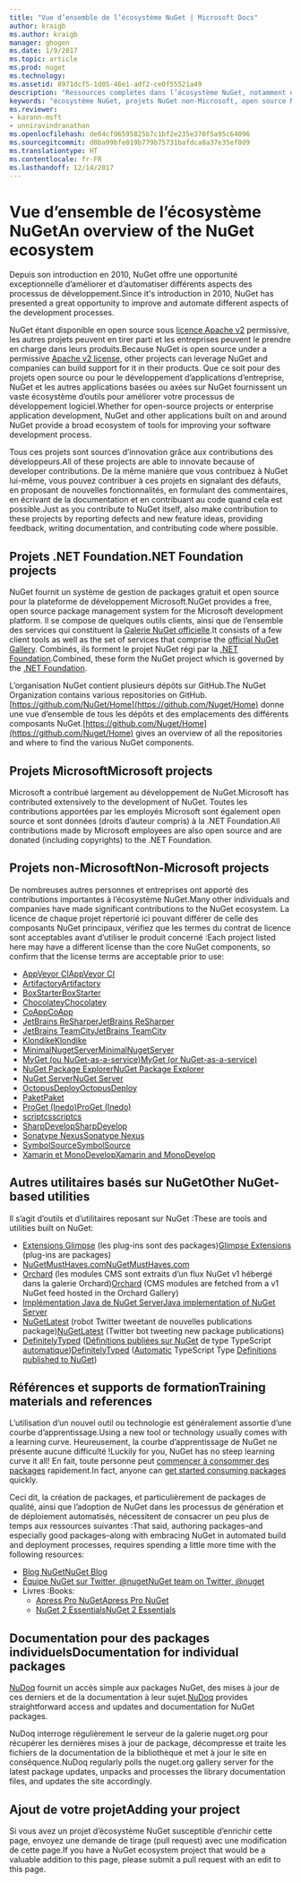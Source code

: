 ```yaml
---
title: "Vue d’ensemble de l’écosystème NuGet | Microsoft Docs"
author: kraigb
ms.author: kraigb
manager: ghogen
ms.date: 1/9/2017
ms.topic: article
ms.prod: nuget
ms.technology: 
ms.assetid: 8971dcf5-1d05-46e1-adf2-ce0f55521a49
description: "Ressources complètes dans l’écosystème NuGet, notamment des sources NuGet, des projets NuGet non-Microsoft, des utilitaires et des supports de formation NuGet."
keywords: "écosystème NuGet, projets NuGet non-Microsoft, open source NuGet, utilitaires NuGet, supports de formation NuGet"
ms.reviewer:
- karann-msft
- unniravindranathan
ms.openlocfilehash: de64cf96595825b7c1bf2e235e370f5a95c64096
ms.sourcegitcommit: d0ba99bfe019b779b75731bafdca8a37e35ef0d9
ms.translationtype: HT
ms.contentlocale: fr-FR
ms.lasthandoff: 12/14/2017
---
```

# <a name="an-overview-of-the-nuget-ecosystem"></a><span data-ttu-id="3846e-104">Vue d’ensemble de l’écosystème NuGet</span><span class="sxs-lookup"><span data-stu-id="3846e-104">An overview of the NuGet ecosystem</span></span>

<span data-ttu-id="3846e-105">Depuis son introduction en 2010, NuGet offre une opportunité exceptionnelle d’améliorer et d’automatiser différents aspects des processus de développement.</span><span class="sxs-lookup"><span data-stu-id="3846e-105">Since it's introduction in 2010, NuGet has presented a great opportunity to improve and automate different aspects of the development processes.</span></span>

<span data-ttu-id="3846e-106">NuGet étant disponible en open source sous [licence Apache v2](http://choosealicense.com/licenses/apache/) permissive, les autres projets peuvent en tirer parti et les entreprises peuvent le prendre en charge dans leurs produits.</span><span class="sxs-lookup"><span data-stu-id="3846e-106">Because NuGet is open source under a permissive [Apache v2 license](http://choosealicense.com/licenses/apache/), other projects can leverage NuGet and companies can build support for it in their products.</span></span> <span data-ttu-id="3846e-107">Que ce soit pour des projets open source ou pour le développement d’applications d’entreprise, NuGet et les autres applications basées ou axées sur NuGet fournissent un vaste écosystème d’outils pour améliorer votre processus de développement logiciel.</span><span class="sxs-lookup"><span data-stu-id="3846e-107">Whether for open-source projects or enterprise application development, NuGet and other applications built on and around NuGet provide a broad ecosystem of tools for improving your software development process.</span></span>

<span data-ttu-id="3846e-108">Tous ces projets sont sources d’innovation grâce aux contributions des développeurs.</span><span class="sxs-lookup"><span data-stu-id="3846e-108">All of these projects are able to innovate because of developer contributions.</span></span> <span data-ttu-id="3846e-109">De la même manière que vous contribuez à NuGet lui-même, vous pouvez contribuer à ces projets en signalant des défauts, en proposant de nouvelles fonctionnalités, en formulant des commentaires, en écrivant de la documentation et en contribuant au code quand cela est possible.</span><span class="sxs-lookup"><span data-stu-id="3846e-109">Just as you contribute to NuGet itself, also make contribution to these projects by reporting defects and new feature ideas, providing feedback, writing documentation, and contributing code where possible.</span></span>

## <a name="net-foundation-projects"></a><span data-ttu-id="3846e-110">Projets .NET Foundation</span><span class="sxs-lookup"><span data-stu-id="3846e-110">.NET Foundation projects</span></span>

<span data-ttu-id="3846e-111">NuGet fournit un système de gestion de packages gratuit et open source pour la plateforme de développement Microsoft.</span><span class="sxs-lookup"><span data-stu-id="3846e-111">NuGet provides a free, open source package management system for the Microsoft development platform.</span></span> <span data-ttu-id="3846e-112">Il se compose de quelques outils clients, ainsi que de l’ensemble des services qui constituent la [Galerie NuGet officielle](http://www.nuget.org).</span><span class="sxs-lookup"><span data-stu-id="3846e-112">It consists of a few client tools as well as the set of services that comprise the [official NuGet Gallery](http://www.nuget.org).</span></span> <span data-ttu-id="3846e-113">Combinés, ils forment le projet NuGet régi par la [.NET Foundation](http://www.dotnetfoundation.org/).</span><span class="sxs-lookup"><span data-stu-id="3846e-113">Combined, these form the NuGet project which is governed by the [.NET Foundation](http://www.dotnetfoundation.org/).</span></span>

<span data-ttu-id="3846e-114">L’organisation NuGet contient plusieurs dépôts sur GitHub.</span><span class="sxs-lookup"><span data-stu-id="3846e-114">The NuGet Organization contains various repositories on GitHub.</span></span> <span data-ttu-id="3846e-115">[https://github.com/NuGet/Home](https://github.com/Nuget/Home) donne une vue d’ensemble de tous les dépôts et des emplacements des différents composants NuGet.</span><span class="sxs-lookup"><span data-stu-id="3846e-115">[https://github.com/Nuget/Home](https://github.com/Nuget/Home) gives an overview of all the repositories and where to find the various NuGet components.</span></span>

## <a name="microsoft-projects"></a><span data-ttu-id="3846e-116">Projets Microsoft</span><span class="sxs-lookup"><span data-stu-id="3846e-116">Microsoft projects</span></span>

<span data-ttu-id="3846e-117">Microsoft a contribué largement au développement de NuGet.</span><span class="sxs-lookup"><span data-stu-id="3846e-117">Microsoft has contributed extensively to the development of NuGet.</span></span> <span data-ttu-id="3846e-118">Toutes les contributions apportées par les employés Microsoft sont également open source et sont données (droits d’auteur compris) à la .NET Foundation.</span><span class="sxs-lookup"><span data-stu-id="3846e-118">All contributions made by Microsoft employees are also open source and are donated (including copyrights) to the .NET Foundation.</span></span>

## <a name="non-microsoft-projects"></a><span data-ttu-id="3846e-119">Projets non-Microsoft</span><span class="sxs-lookup"><span data-stu-id="3846e-119">Non-Microsoft projects</span></span>

<span data-ttu-id="3846e-120">De nombreuses autres personnes et entreprises ont apporté des contributions importantes à l’écosystème NuGet.</span><span class="sxs-lookup"><span data-stu-id="3846e-120">Many other individuals and companies have made significant contributions to the NuGet ecosystem.</span></span> <span data-ttu-id="3846e-121">La licence de chaque projet répertorié ici pouvant différer de celle des composants NuGet principaux, vérifiez que les termes du contrat de licence sont acceptables avant d’utiliser le produit concerné :</span><span class="sxs-lookup"><span data-stu-id="3846e-121">Each project listed here may have a different license than the core NuGet components, so confirm that the license terms are acceptable prior to use:</span></span>

* [<span data-ttu-id="3846e-122">AppVeyor CI</span><span class="sxs-lookup"><span data-stu-id="3846e-122">AppVeyor CI</span></span>](https://www.appveyor.com/)
* [<span data-ttu-id="3846e-123">Artifactory</span><span class="sxs-lookup"><span data-stu-id="3846e-123">Artifactory</span></span>](https://www.jfrog.com/artifactory/)
* [<span data-ttu-id="3846e-124">BoxStarter</span><span class="sxs-lookup"><span data-stu-id="3846e-124">BoxStarter</span></span>](http://boxstarter.org/)
* [<span data-ttu-id="3846e-125">Chocolatey</span><span class="sxs-lookup"><span data-stu-id="3846e-125">Chocolatey</span></span>](https://chocolatey.org/)
* [<span data-ttu-id="3846e-126">CoApp</span><span class="sxs-lookup"><span data-stu-id="3846e-126">CoApp</span></span>](http://coapp.org/)
* [<span data-ttu-id="3846e-127">JetBrains ReSharper</span><span class="sxs-lookup"><span data-stu-id="3846e-127">JetBrains ReSharper</span></span>](https://resharper-plugins.jetbrains.com/)
* [<span data-ttu-id="3846e-128">JetBrains TeamCity</span><span class="sxs-lookup"><span data-stu-id="3846e-128">JetBrains TeamCity</span></span>](https://www.jetbrains.com/teamcity/)
* [<span data-ttu-id="3846e-129">Klondike</span><span class="sxs-lookup"><span data-stu-id="3846e-129">Klondike</span></span>](https://github.com/themotleyfool/Klondike)
* [<span data-ttu-id="3846e-130">MinimalNugetServer</span><span class="sxs-lookup"><span data-stu-id="3846e-130">MinimalNugetServer</span></span>](https://github.com/TanukiSharp/MinimalNugetServer)
* [<span data-ttu-id="3846e-131">MyGet (ou NuGet-as-a-service)</span><span class="sxs-lookup"><span data-stu-id="3846e-131">MyGet (or NuGet-as-a-service)</span></span>](http://www.myget.org/)
* [<span data-ttu-id="3846e-132">NuGet Package Explorer</span><span class="sxs-lookup"><span data-stu-id="3846e-132">NuGet Package Explorer</span></span>](https://github.com/NuGetPackageExplorer/NuGetPackageExplorer)
* [<span data-ttu-id="3846e-133">NuGet Server</span><span class="sxs-lookup"><span data-stu-id="3846e-133">NuGet Server</span></span>](http://nugetserver.net/)
* [<span data-ttu-id="3846e-134">OctopusDeploy</span><span class="sxs-lookup"><span data-stu-id="3846e-134">OctopusDeploy</span></span>](https://octopus.com/)
* [<span data-ttu-id="3846e-135">Paket</span><span class="sxs-lookup"><span data-stu-id="3846e-135">Paket</span></span>](https://fsprojects.github.io/Paket/)
* [<span data-ttu-id="3846e-136">ProGet (Inedo)</span><span class="sxs-lookup"><span data-stu-id="3846e-136">ProGet (Inedo)</span></span>](http://inedo.com/proget)
* [<span data-ttu-id="3846e-137">scriptcs</span><span class="sxs-lookup"><span data-stu-id="3846e-137">scriptcs</span></span>](http://scriptcs.net/)
* [<span data-ttu-id="3846e-138">SharpDevelop</span><span class="sxs-lookup"><span data-stu-id="3846e-138">SharpDevelop</span></span>](http://community.sharpdevelop.net/blogs/mattward/archive/2011/01/23/NuGetSupportInSharpDevelop.aspx)
* [<span data-ttu-id="3846e-139">Sonatype Nexus</span><span class="sxs-lookup"><span data-stu-id="3846e-139">Sonatype Nexus</span></span>](http://www.sonatype.com/nexus-repository-sonatype)
* [<span data-ttu-id="3846e-140">SymbolSource</span><span class="sxs-lookup"><span data-stu-id="3846e-140">SymbolSource</span></span>](http://www.symbolsource.org/Public)
* [<span data-ttu-id="3846e-141">Xamarin et MonoDevelop</span><span class="sxs-lookup"><span data-stu-id="3846e-141">Xamarin and MonoDevelop</span></span>](https://github.com/mrward/monodevelop-nuget-addin)


## <a name="other-nuget-based-utilities"></a><span data-ttu-id="3846e-142">Autres utilitaires basés sur NuGet</span><span class="sxs-lookup"><span data-stu-id="3846e-142">Other NuGet-based utilities</span></span>

<span data-ttu-id="3846e-143">Il s’agit d’outils et d’utilitaires reposant sur NuGet :</span><span class="sxs-lookup"><span data-stu-id="3846e-143">These are tools and utilities built on NuGet:</span></span>

* <span data-ttu-id="3846e-144">[Extensions Glimpse](http://getglimpse.com/Packages) (les plug-ins sont des packages)</span><span class="sxs-lookup"><span data-stu-id="3846e-144">[Glimpse Extensions](http://getglimpse.com/Packages) (plug-ins are packages)</span></span>
* [<span data-ttu-id="3846e-145">NuGetMustHaves.com</span><span class="sxs-lookup"><span data-stu-id="3846e-145">NuGetMustHaves.com</span></span>](http://nugetmusthaves.com/)
* <span data-ttu-id="3846e-146">[Orchard](http://www.orchardproject.net/) (les modules CMS sont extraits d’un flux NuGet v1 hébergé dans la galerie Orchard)</span><span class="sxs-lookup"><span data-stu-id="3846e-146">[Orchard](http://www.orchardproject.net/) (CMS modules are fetched from a v1 NuGet feed hosted in the Orchard Gallery)</span></span>
* [<span data-ttu-id="3846e-147">Implémentation Java de NuGet Server</span><span class="sxs-lookup"><span data-stu-id="3846e-147">Java implementation of NuGet Server</span></span>](http://jonnyzzz.com/blog/2012/03/07/nuget-server-in-pure-java/)
* <span data-ttu-id="3846e-148">[NuGetLatest](https://twitter.com/NuGetLatest) (robot Twitter tweetant de nouvelles publications package)</span><span class="sxs-lookup"><span data-stu-id="3846e-148">[NuGetLatest](https://twitter.com/NuGetLatest) (Twitter bot tweeting new package publications)</span></span>
* <span data-ttu-id="3846e-149">[DefinitelyTyped](http://definitelytyped.org/) ([Définitions publiées sur NuGet](http://www.nuget.org/packages?q=DefinitelyTyped) de type TypeScript [automatique](https://github.com/DefinitelyTyped/NugetAutomation/))</span><span class="sxs-lookup"><span data-stu-id="3846e-149">[DefinitelyTyped](http://definitelytyped.org/) ([Automatic](https://github.com/DefinitelyTyped/NugetAutomation/) TypeScript Type [Definitions published to NuGet](http://www.nuget.org/packages?q=DefinitelyTyped))</span></span>

## <a name="training-materials-and-references"></a><span data-ttu-id="3846e-150">Références et supports de formation</span><span class="sxs-lookup"><span data-stu-id="3846e-150">Training materials and references</span></span>

<span data-ttu-id="3846e-151">L’utilisation d’un nouvel outil ou technologie est généralement assortie d’une courbe d’apprentissage.</span><span class="sxs-lookup"><span data-stu-id="3846e-151">Using a new tool or technology usually comes with a learning curve.</span></span> <span data-ttu-id="3846e-152">Heureusement, la courbe d’apprentissage de NuGet ne présente aucune difficulté !</span><span class="sxs-lookup"><span data-stu-id="3846e-152">Luckily for you, NuGet has no steep learning curve it all!</span></span> <span data-ttu-id="3846e-153">En fait, toute personne peut [commencer à consommer des packages](../quickstart/use-a-package.md) rapidement.</span><span class="sxs-lookup"><span data-stu-id="3846e-153">In fact, anyone can [get started consuming packages](../quickstart/use-a-package.md) quickly.</span></span>

<span data-ttu-id="3846e-154">Ceci dit, la création de packages, et particulièrement de packages de qualité, ainsi que l’adoption de NuGet dans les processus de génération et de déploiement automatisés, nécessitent de consacrer un peu plus de temps aux ressources suivantes :</span><span class="sxs-lookup"><span data-stu-id="3846e-154">That said, authoring packages–and especially good packages–along with  embracing NuGet in automated build and deployment processes, requires spending a little more time with the following resources:</span></span>

- [<span data-ttu-id="3846e-155">Blog NuGet</span><span class="sxs-lookup"><span data-stu-id="3846e-155">NuGet Blog</span></span>](http://blog.nuget.org/)
- [<span data-ttu-id="3846e-156">Équipe NuGet sur Twitter, @nuget</span><span class="sxs-lookup"><span data-stu-id="3846e-156">NuGet team on Twitter, @nuget</span></span>](http://twitter.com/nuget)
- <span data-ttu-id="3846e-157">Livres :</span><span class="sxs-lookup"><span data-stu-id="3846e-157">Books:</span></span>
    * [<span data-ttu-id="3846e-158">Apress Pro NuGet</span><span class="sxs-lookup"><span data-stu-id="3846e-158">Apress Pro NuGet</span></span>](http://bit.ly/ProNuGet)
    * [<span data-ttu-id="3846e-159">NuGet 2 Essentials</span><span class="sxs-lookup"><span data-stu-id="3846e-159">NuGet 2 Essentials</span></span>](http://www.amazon.com/NuGet-2-Essentials-Damir-Arh-ebook/dp/B00GTQD5M4)

## <a name="documentation-for-individual-packages"></a><span data-ttu-id="3846e-160">Documentation pour des packages individuels</span><span class="sxs-lookup"><span data-stu-id="3846e-160">Documentation for individual packages</span></span>

<span data-ttu-id="3846e-161">[NuDoq](http://nudoq.org) fournit un accès simple aux packages NuGet, des mises à jour de ces derniers et de la documentation à leur sujet.</span><span class="sxs-lookup"><span data-stu-id="3846e-161">[NuDoq](http://nudoq.org) provides straightforward access and updates and documentation for NuGet packages.</span></span>

<span data-ttu-id="3846e-162">NuDoq interroge régulièrement le serveur de la galerie nuget.org pour récupérer les dernières mises à jour de package, décompresse et traite les fichiers de la documentation de la bibliothèque et met à jour le site en conséquence.</span><span class="sxs-lookup"><span data-stu-id="3846e-162">NuDoq regularly polls the nuget.org gallery server for the latest package updates, unpacks and processes the library documentation files, and updates the site accordingly.</span></span>

## <a name="adding-your-project"></a><span data-ttu-id="3846e-163">Ajout de votre projet</span><span class="sxs-lookup"><span data-stu-id="3846e-163">Adding your project</span></span>

<span data-ttu-id="3846e-164">Si vous avez un projet d’écosystème NuGet susceptible d’enrichir cette page, envoyez une demande de tirage (pull request) avec une modification de cette page.</span><span class="sxs-lookup"><span data-stu-id="3846e-164">If you have a NuGet ecosystem project that would be a valuable addition to this page, please  submit a pull request with an edit to this page.</span></span>
